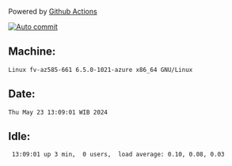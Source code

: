 Powered by [Github Actions](https://github.com/features/actions)

[![Auto commit](https://github.com/hiage/workstation/workflows/Auto%20commit/badge.svg)](https://github.com/hiage/workstation/actions?query=workflow%3A%22Auto+commit%22)

## Machine:
```
Linux fv-az585-661 6.5.0-1021-azure x86_64 GNU/Linux
```
## Date:
```
Thu May 23 13:09:01 WIB 2024
```
## Idle:
```
 13:09:01 up 3 min,  0 users,  load average: 0.10, 0.08, 0.03
```
